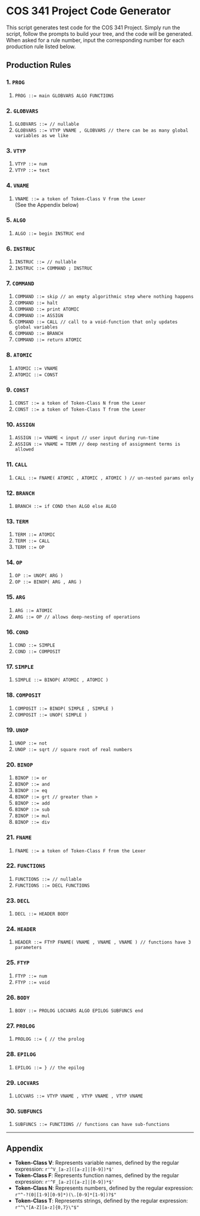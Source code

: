 # COS 341 Project Code Generator

This script generates test code for the COS 341 Project. Simply run the script, follow the prompts to build your tree, and the code will be generated. When asked for a rule number, input the corresponding number for each production rule listed below.

## Production Rules

### 1. `PROG`
1. `PROG ::= main GLOBVARS ALGO FUNCTIONS`

### 2. `GLOBVARS`
1. `GLOBVARS ::= // nullable`
2. `GLOBVARS ::= VTYP VNAME , GLOBVARS // there can be as many global variables as we like`

### 3. `VTYP`
1. `VTYP ::= num`
2. `VTYP ::= text`

### 4. `VNAME`
1. `VNAME ::= a token of Token-Class V from the Lexer`  
(See the Appendix below)

### 5. `ALGO`
1. `ALGO ::= begin INSTRUC end`

### 6. `INSTRUC`
1. `INSTRUC ::= // nullable`
2. `INSTRUC ::= COMMAND ; INSTRUC`

### 7. `COMMAND`
1. `COMMAND ::= skip // an empty algorithmic step where nothing happens`
2. `COMMAND ::= halt`
3. `COMMAND ::= print ATOMIC`
4. `COMMAND ::= ASSIGN`
5. `COMMAND ::= CALL // call to a void-function that only updates global variables`
6. `COMMAND ::= BRANCH`
7. `COMMAND ::= return ATOMIC`

### 8. `ATOMIC`
1. `ATOMIC ::= VNAME`
2. `ATOMIC ::= CONST`

### 9. `CONST`
1. `CONST ::= a token of Token-Class N from the Lexer`
2. `CONST ::= a token of Token-Class T from the Lexer`

### 10. `ASSIGN`
1. `ASSIGN ::= VNAME < input // user input during run-time`
2. `ASSIGN ::= VNAME = TERM // deep nesting of assignment terms is allowed`

### 11. `CALL`
1. `CALL ::= FNAME( ATOMIC , ATOMIC , ATOMIC ) // un-nested params only`

### 12. `BRANCH`
1. `BRANCH ::= if COND then ALGO else ALGO`

### 13. `TERM`
1. `TERM ::= ATOMIC`
2. `TERM ::= CALL`
3. `TERM ::= OP`

### 14. `OP`
1. `OP ::= UNOP( ARG )`
2. `OP ::= BINOP( ARG , ARG )`

### 15. `ARG`
1. `ARG ::= ATOMIC`
2. `ARG ::= OP // allows deep-nesting of operations`

### 16. `COND`
1. `COND ::= SIMPLE`
2. `COND ::= COMPOSIT`

### 17. `SIMPLE`
1. `SIMPLE ::= BINOP( ATOMIC , ATOMIC )`

### 18. `COMPOSIT`
1. `COMPOSIT ::= BINOP( SIMPLE , SIMPLE )`
2. `COMPOSIT ::= UNOP( SIMPLE )`

### 19. `UNOP`
1. `UNOP ::= not`
2. `UNOP ::= sqrt // square root of real numbers`

### 20. `BINOP`
1. `BINOP ::= or`
2. `BINOP ::= and`
3. `BINOP ::= eq`
4. `BINOP ::= grt // greater than >`
5. `BINOP ::= add`
6. `BINOP ::= sub`
7. `BINOP ::= mul`
8. `BINOP ::= div`

### 21. `FNAME`
1. `FNAME ::= a token of Token-Class F from the Lexer`

### 22. `FUNCTIONS`
1. `FUNCTIONS ::= // nullable`
2. `FUNCTIONS ::= DECL FUNCTIONS`

### 23. `DECL`
1. `DECL ::= HEADER BODY`

### 24. `HEADER`
1. `HEADER ::= FTYP FNAME( VNAME , VNAME , VNAME ) // functions have 3 parameters`

### 25. `FTYP`
1. `FTYP ::= num`
2. `FTYP ::= void`

### 26. `BODY`
1. `BODY ::= PROLOG LOCVARS ALGO EPILOG SUBFUNCS end`

### 27. `PROLOG`
1. `PROLOG ::= { // the prolog`

### 28. `EPILOG`
1. `EPILOG ::= } // the epilog`

### 29. `LOCVARS`
1. `LOCVARS ::= VTYP VNAME , VTYP VNAME , VTYP VNAME`

### 30. `SUBFUNCS`
1. `SUBFUNCS ::= FUNCTIONS // functions can have sub-functions`

---

## Appendix

- **Token-Class V**: Represents variable names, defined by the regular expression: `r'^V_[a-z]([a-z]|[0-9])*$'`
- **Token-Class F**: Represents function names, defined by the regular expression: `r'^F_[a-z]([a-z]|[0-9])*$'`
- **Token-Class N**: Represents numbers, defined by the regular expression: `r"^-?(0|[1-9][0-9]*)(\.[0-9]*[1-9])?$"`
- **Token-Class T**: Represents strings, defined by the regular expression: `r"^\"[A-Z][a-z]{0,7}\"$"`

